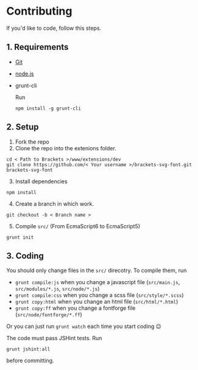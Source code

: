 # Contributing
If you'd like to code, follow this steps.

## 1. Requirements
- [Git](http://git-scm.com)
- [node.js](http://nodejs.org)
- grunt-cli
  
  Run
  ```
  npm install -g grunt-cli
  ```
  
## 2. Setup
1. Fork the repo
2. Clone the repo into the extenions folder.
  ```
  cd < Path to Brackets >/www/extensions/dev
  git clone https://github.com/< Your username >/brackets-svg-font.git brackets-svg-font
  ```
3. Install dependencies
  ```
  npm install
  ```
4. Create a branch in which work.
  ```
  git checkout -b < Branch name >
  ```
5. Compile `src/` (From EcmaScript6 to EcmaScript5)
  ```
  grunt init
  ```

## 3. Coding
You should only change files in the `src/` direcotry.
To compile them, run
- `grunt compile:js` when you change a javascript file (`src/main.js`, `src/modules/*.js`, `src/node/*.js`)
- `grunt compile:css` when you change a scss file (`src/style/*.scss`)
- `grunt copy:html` when you change an html file (`src/html/*.html`)
- `grunt copy:ff` when you change a fontforge file (`src/node/fontforge/*.ff`)

Or you can just run `grunt watch` each time you start coding :wink:

The code must pass JSHint tests. Run
```
grunt jshint:all
```
before committing.
